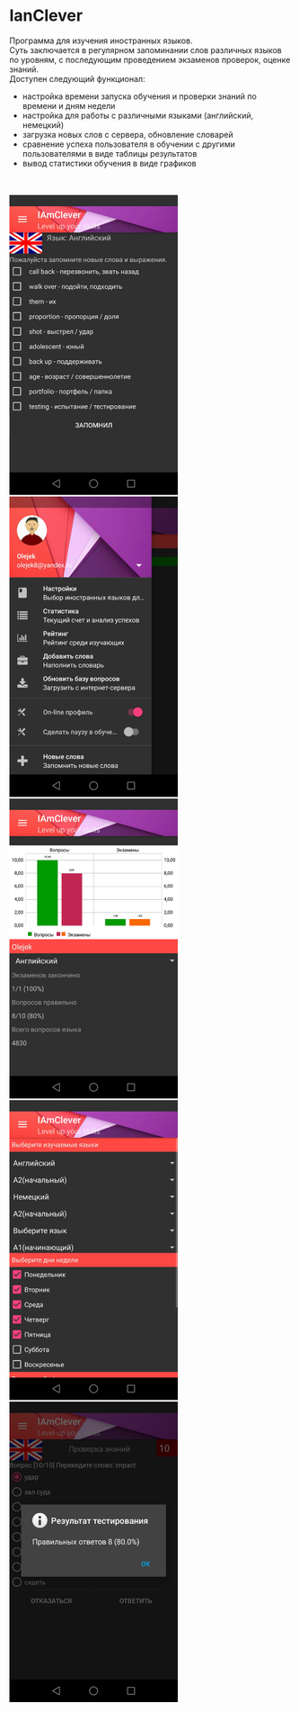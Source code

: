# IanClever

Программа для изучения иностранных языков.<br/>
Суть заключается в регулярном запоминании слов различных языков по уровням, с последующим проведением экзаменов проверок, оценке знаний.<br/>
Доступен следующий функционал:<br/>
- настройка времени запуска обучения и проверки знаний по времени и дням недели<br/>
- настройка для работы с различными языками (английский, немецкий)<br/>
- загрузка новых слов с сервера, обновление словарей<br/>
- сравнение успеха пользователя в обучении с другими пользователями в виде таблицы результатов<br/>
- вывод статистики обучения в виде графиков<br/>
<br/><br/>
<img src="images/1.jpg" alt="screen" width="300px"/>
<img src="images/2.jpg" alt="screen" width="300px" />
<img src="images/3.jpg" alt="screen" width="300px" />
<img src="images/4.jpg" alt="screen" width="300px" />
<img src="images/5.jpg" alt="screen" width="300px" />
